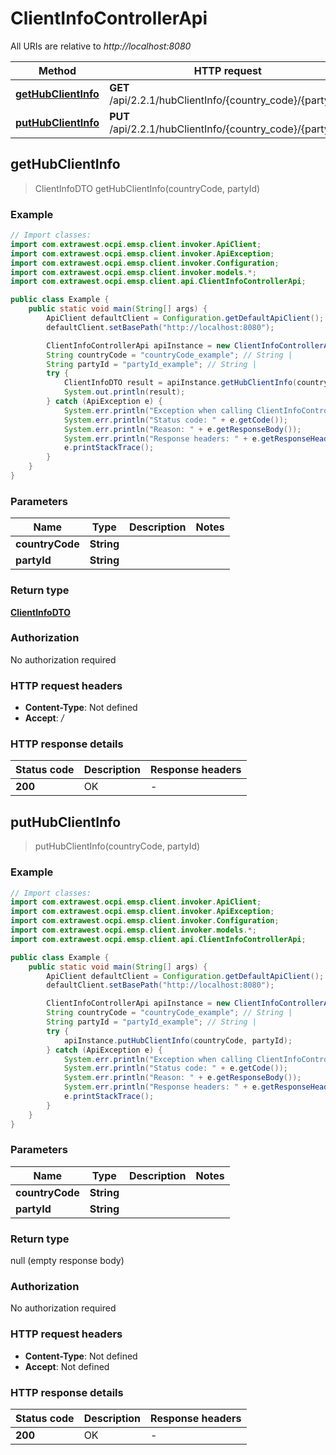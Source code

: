 # ClientInfoControllerApi

All URIs are relative to *http://localhost:8080*

| Method | HTTP request | Description |
|------------- | ------------- | -------------|
| [**getHubClientInfo**](ClientInfoControllerApi.md#getHubClientInfo) | **GET** /api/2.2.1/hubClientInfo/{country_code}/{party_id} |  |
| [**putHubClientInfo**](ClientInfoControllerApi.md#putHubClientInfo) | **PUT** /api/2.2.1/hubClientInfo/{country_code}/{party_id} |  |



## getHubClientInfo

> ClientInfoDTO getHubClientInfo(countryCode, partyId)



### Example

```java
// Import classes:
import com.extrawest.ocpi.emsp.client.invoker.ApiClient;
import com.extrawest.ocpi.emsp.client.invoker.ApiException;
import com.extrawest.ocpi.emsp.client.invoker.Configuration;
import com.extrawest.ocpi.emsp.client.invoker.models.*;
import com.extrawest.ocpi.emsp.client.api.ClientInfoControllerApi;

public class Example {
    public static void main(String[] args) {
        ApiClient defaultClient = Configuration.getDefaultApiClient();
        defaultClient.setBasePath("http://localhost:8080");

        ClientInfoControllerApi apiInstance = new ClientInfoControllerApi(defaultClient);
        String countryCode = "countryCode_example"; // String | 
        String partyId = "partyId_example"; // String | 
        try {
            ClientInfoDTO result = apiInstance.getHubClientInfo(countryCode, partyId);
            System.out.println(result);
        } catch (ApiException e) {
            System.err.println("Exception when calling ClientInfoControllerApi#getHubClientInfo");
            System.err.println("Status code: " + e.getCode());
            System.err.println("Reason: " + e.getResponseBody());
            System.err.println("Response headers: " + e.getResponseHeaders());
            e.printStackTrace();
        }
    }
}
```

### Parameters


| Name | Type | Description  | Notes |
|------------- | ------------- | ------------- | -------------|
| **countryCode** | **String**|  | |
| **partyId** | **String**|  | |

### Return type

[**ClientInfoDTO**](ClientInfoDTO.md)

### Authorization

No authorization required

### HTTP request headers

- **Content-Type**: Not defined
- **Accept**: */*


### HTTP response details
| Status code | Description | Response headers |
|-------------|-------------|------------------|
| **200** | OK |  -  |


## putHubClientInfo

> putHubClientInfo(countryCode, partyId)



### Example

```java
// Import classes:
import com.extrawest.ocpi.emsp.client.invoker.ApiClient;
import com.extrawest.ocpi.emsp.client.invoker.ApiException;
import com.extrawest.ocpi.emsp.client.invoker.Configuration;
import com.extrawest.ocpi.emsp.client.invoker.models.*;
import com.extrawest.ocpi.emsp.client.api.ClientInfoControllerApi;

public class Example {
    public static void main(String[] args) {
        ApiClient defaultClient = Configuration.getDefaultApiClient();
        defaultClient.setBasePath("http://localhost:8080");

        ClientInfoControllerApi apiInstance = new ClientInfoControllerApi(defaultClient);
        String countryCode = "countryCode_example"; // String | 
        String partyId = "partyId_example"; // String | 
        try {
            apiInstance.putHubClientInfo(countryCode, partyId);
        } catch (ApiException e) {
            System.err.println("Exception when calling ClientInfoControllerApi#putHubClientInfo");
            System.err.println("Status code: " + e.getCode());
            System.err.println("Reason: " + e.getResponseBody());
            System.err.println("Response headers: " + e.getResponseHeaders());
            e.printStackTrace();
        }
    }
}
```

### Parameters


| Name | Type | Description  | Notes |
|------------- | ------------- | ------------- | -------------|
| **countryCode** | **String**|  | |
| **partyId** | **String**|  | |

### Return type

null (empty response body)

### Authorization

No authorization required

### HTTP request headers

- **Content-Type**: Not defined
- **Accept**: Not defined


### HTTP response details
| Status code | Description | Response headers |
|-------------|-------------|------------------|
| **200** | OK |  -  |


